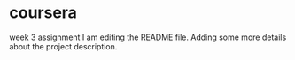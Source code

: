 # coursera
week 3 assignment
I am editing the README file. Adding some more details about the project description.
